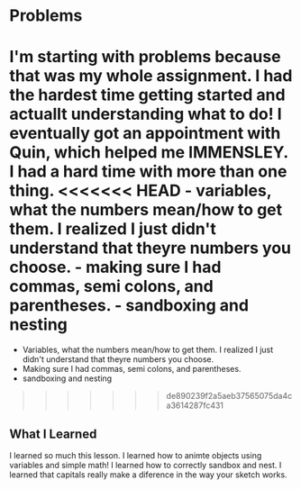 # Problems
I'm starting with problems because that was my whole assignment. I had the hardest time getting started and actuallt understanding what to do! I eventually got an appointment with Quin, which helped me IMMENSLEY.
I had a hard time with more than one thing.
<<<<<<< HEAD
    - variables, what the numbers mean/how to get them. I realized I just didn't understand that theyre numbers you choose.
    - making sure I had commas, semi colons, and parentheses.
     - sandboxing and nesting
=======
  - Variables, what the numbers mean/how to get them. I realized I just didn't understand that theyre numbers you choose.
  - Making sure I had commas, semi colons, and parentheses.
  - sandboxing and nesting
>>>>>>> de890239f2a5aeb37565075da4ca3614287fc431

  ## What I Learned
  I learned so much this lesson. I learned how to animte objects using variables and simple math! I learned how to correctly sandbox and nest. I learned that capitals really make a diference in the way your sketch works.
